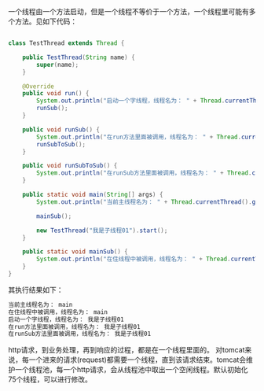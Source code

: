 一个线程由一个方法启动，但是一个线程不等价于一个方法，一个线程里可能有多个方法。见如下代码：
```java

class TestThread extends Thread {

	public TestThread(String name) {
		super(name);
	}

	@Override
	public void run() {
		System.out.println("启动一个字线程，线程名为： " + Thread.currentThread().getName());
		runSub();
	}

	public void runSub() {
		System.out.println("在run方法里面被调用，线程名为： " + Thread.currentThread().getName());
		runSubToSub();
	}

	public void runSubToSub() {
		System.out.println("在runSub方法里面被调用，线程名为： " + Thread.currentThread().getName());
	}

	public static void main(String[] args) {
		System.out.println("当前主线程名为： " + Thread.currentThread().getName());

		mainSub();

		new TestThread("我是子线程01").start();
	}

	public static void mainSub() {
		System.out.println("在住线程中被调用，线程名为： " + Thread.currentThread().getName());
	}
}
```

其执行结果如下：
```markdown
当前主线程名为： main
在住线程中被调用，线程名为： main
启动一个字线程，线程名为： 我是子线程01
在run方法里面被调用，线程名为： 我是子线程01
在runSub方法里面被调用，线程名为： 我是子线程01
```

http请求，到业务处理，再到响应的过程，都是在一个线程里面的。
对tomcat来说，每一个进来的请求(request)都需要一个线程，直到该请求结束。tomcat会维护一个线程池，每一个http请求，会从线程池中取出一个空闲线程。默认初始化75个线程，可以进行修改。
